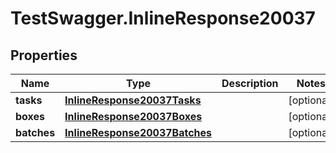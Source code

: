 # TestSwagger.InlineResponse20037

## Properties

Name | Type | Description | Notes
------------ | ------------- | ------------- | -------------
**tasks** | [**InlineResponse20037Tasks**](InlineResponse20037Tasks.md) |  | [optional] 
**boxes** | [**InlineResponse20037Boxes**](InlineResponse20037Boxes.md) |  | [optional] 
**batches** | [**InlineResponse20037Batches**](InlineResponse20037Batches.md) |  | [optional] 


